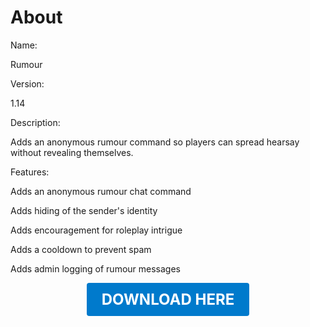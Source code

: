 # About

Name:

Rumour

Version:

1.14

Description:

Adds an anonymous rumour command so players can spread hearsay without revealing themselves.

Features:

Adds an anonymous rumour chat command

Adds hiding of the sender's identity

Adds encouragement for roleplay intrigue

Adds a cooldown to prevent spam

Adds admin logging of rumour messages

<p align="center"><a href="https://github.com/LiliaFramework/Modules/raw/refs/heads/gh-pages/rumour.zip" style="display:inline-block;padding:12px 24px;font-size:1.5rem;font-weight:bold;text-decoration:none;color:#fff;background-color:var(--md-primary-fg-color,#007acc);border-radius:4px;">DOWNLOAD HERE</a></p>